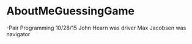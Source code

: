 # AboutMeGuessingGame

-Pair Programming 10/28/15
       John Hearn was driver
      Max Jacobsen was navigator
